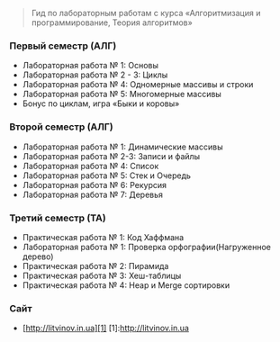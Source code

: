 > Гид по лабораторным работам с курса «Алгоритмизация и программирование, Теория алгоритмов»


### Первый семестр (АЛГ)
 - Лабораторная работа № 1: Основы
 - Лабораторная работа № 2 - 3: Циклы
 - Лабораторная работа № 4: Одномерные массивы и строки
 - Лабораторная работа № 5: Многомерные массивы
 - Бонус по циклам, игра «Быки и коровы»
 
### Второй семестр (АЛГ)
 - Лабораторная работа № 1: Динамические массивы
 - Лабораторная работа № 2-3: Записи и файлы
 - Лабораторная работа № 4: Список
 - Лабораторная работа № 5: Стек и Очередь
 - Лабораторная работа № 6: Рекурсия
 - Лабораторная работа № 7: Деревья

### Третий семестр (ТА)
 - Практическая работа № 1: Код Хаффмана
 - Лабораторная работа № 1: Проверка орфографии(Нагруженное дерево)
 - Практическая работа № 2: Пирамида
 - Практическая работа № 3: Хеш-таблицы
 - Практическая работа № 4: Heap и Merge сортировки

### Сайт
 * [http://litvinov.in.ua][1]
[1]:http://litvinov.in.ua


